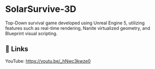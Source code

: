 
# SolarSurvive-3D

Top-Down survival game developed using Unreal Engine 5, utilizing features such as real-time rendering, Nanite virtualized geometry, and Blueprint visual scripting.




## 🔗 Links
YouTube: https://youtu.be/_hNwc3kwze0

